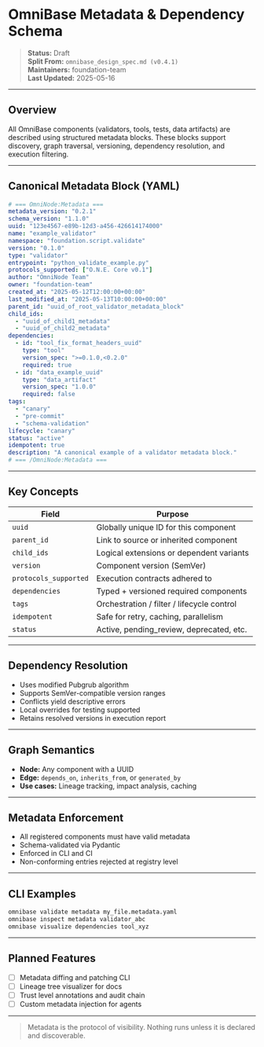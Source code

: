 # OmniBase Metadata & Dependency Schema

> **Status:** Draft  
> **Split From:** `omnibase_design_spec.md (v0.4.1)`  
> **Maintainers:** foundation-team  
> **Last Updated:** 2025-05-16

---

## Overview

All OmniBase components (validators, tools, tests, data artifacts) are described using structured metadata blocks. These blocks support discovery, graph traversal, versioning, dependency resolution, and execution filtering.

---

## Canonical Metadata Block (YAML)

```yaml
# === OmniNode:Metadata ===
metadata_version: "0.2.1"
schema_version: "1.1.0"
uuid: "123e4567-e89b-12d3-a456-426614174000"
name: "example_validator"
namespace: "foundation.script.validate"
version: "0.1.0"
type: "validator"
entrypoint: "python_validate_example.py"
protocols_supported: ["O.N.E. Core v0.1"]
author: "OmniNode Team"
owner: "foundation-team"
created_at: "2025-05-12T12:00:00+00:00"
last_modified_at: "2025-05-13T10:00:00+00:00"
parent_id: "uuid_of_root_validator_metadata_block"
child_ids:
  - "uuid_of_child1_metadata"
  - "uuid_of_child2_metadata"
dependencies:
  - id: "tool_fix_format_headers_uuid"
    type: "tool"
    version_spec: ">=0.1.0,<0.2.0"
    required: true
  - id: "data_example_uuid"
    type: "data_artifact"
    version_spec: "1.0.0"
    required: false
tags:
  - "canary"
  - "pre-commit"
  - "schema-validation"
lifecycle: "canary"
status: "active"
idempotent: true
description: "A canonical example of a validator metadata block."
# === /OmniNode:Metadata ===
```

---

## Key Concepts

| Field            | Purpose                                                |
|------------------|--------------------------------------------------------|
| `uuid`           | Globally unique ID for this component                  |
| `parent_id`      | Link to source or inherited component                  |
| `child_ids`      | Logical extensions or dependent variants               |
| `version`        | Component version (SemVer)                             |
| `protocols_supported` | Execution contracts adhered to                    |
| `dependencies`   | Typed + versioned required components                  |
| `tags`           | Orchestration / filter / lifecycle control             |
| `idempotent`     | Safe for retry, caching, parallelism                   |
| `status`         | Active, pending_review, deprecated, etc.              |

---

## Dependency Resolution

- Uses modified Pubgrub algorithm
- Supports SemVer-compatible version ranges
- Conflicts yield descriptive errors
- Local overrides for testing supported
- Retains resolved versions in execution report

---

## Graph Semantics

- **Node:** Any component with a UUID
- **Edge:** `depends_on`, `inherits_from`, or `generated_by`
- **Use cases:** Lineage tracking, impact analysis, caching

---

## Metadata Enforcement

- All registered components must have valid metadata
- Schema-validated via Pydantic
- Enforced in CLI and CI
- Non-conforming entries rejected at registry level

---

## CLI Examples

```bash
omnibase validate metadata my_file.metadata.yaml
omnibase inspect metadata validator_abc
omnibase visualize dependencies tool_xyz
```

---

## Planned Features

- [ ] Metadata diffing and patching CLI
- [ ] Lineage tree visualizer for docs
- [ ] Trust level annotations and audit chain
- [ ] Custom metadata injection for agents

---

> Metadata is the protocol of visibility. Nothing runs unless it is declared and discoverable.
